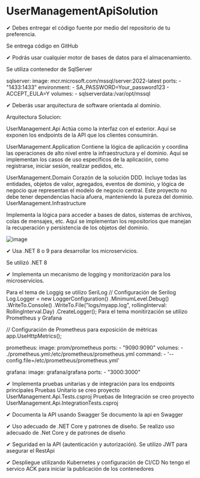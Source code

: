 # UserManagementApiSolution

✔ Debes entregar el código fuente por medio del repositorio de tu preferencia.

Se entrega código en GitHub

✔ Podrás usar cualquier motor de bases de datos para el almacenamiento.

Se utiliza contenedor de SqlServer

  sqlserver:
    image: mcr.microsoft.com/mssql/server:2022-latest
    ports:
      - "1433:1433"
    environment:
      - SA_PASSWORD=Your_password123
      - ACCEPT_EULA=Y
    volumes:
      - sqlserverdata:/var/opt/mssql

✔ Deberás usar arquitectura de software orientada al dominio.

Arquitectura Solucion:

UserManagement.Api
Actúa como la interfaz con el exterior. Aquí se exponen los endpoints de la API que los clientes consumirán.

UserManagement.Application
Contiene la lógica de aplicación y coordina las operaciones de alto nivel entre la infraestructura y el dominio. Aquí se implementan los casos de uso específicos de la aplicación, como registrarse, iniciar sesión, realizar pedidos, etc.

UserManagement.Domain
Corazón de la solución DDD. Incluye todas las entidades, objetos de valor, agregados, eventos de dominio, y lógica de negocio que representan el modelo de negocio central. Este proyecto no debe tener dependencias hacia afuera, manteniendo la pureza del dominio.
UserManagement.Infrastructure

Implementa la lógica para acceder a bases de datos, sistemas de archivos, colas de mensajes, etc. Aquí se implementan los repositorios que manejan la recuperación y persistencia de los objetos del dominio.

![image](https://github.com/user-attachments/assets/17a21181-904b-4ed9-a474-4dd04e1dc667)


✔ Usa .NET 8 o 9 para desarrollar los microservicios.

Se utilizó .NET 8

✔ Implementa un mecanismo de logging y monitorización para los microservicios.

Para el tema de Loggig se utilizo SeriLog 
// Configuración de Serilog
Log.Logger = new LoggerConfiguration()
    .MinimumLevel.Debug()
    .WriteTo.Console()
    .WriteTo.File("logs/myapp.log", rollingInterval: RollingInterval.Day)
    .CreateLogger();
Para el tema monitirzación se utilizo Prometheus y Grafana

// Configuración de Prometheus para exposición de métricas
app.UseHttpMetrics();

 prometheus:
   image: prom/prometheus
   ports:
     - "9090:9090"
   volumes:
     - ./prometheus.yml:/etc/prometheus/prometheus.yml
   command:
     - '--config.file=/etc/prometheus/prometheus.yml'
   
 grafana:
   image: grafana/grafana
   ports:
     - "3000:3000"
     
✔ Implementa pruebas unitarias y de integración para los endpoints principales
 Pruebas Unitario se creo proyecto UserManagement.Api.Tests.csproj
 Pruebas de Integración se creo proyecto UserManagement.Api.IntegrationTests.csproj
 
✔ Documenta la API usando Swagger
  Se documento la api en Swagger
  
✔ Uso adecuado de .NET Core y patrones de diseño. 
  Se realizo uso adecuado de .Net Core y de patrones de diseño
  
✔ Seguridad en la API (autenticación y autorización).
  Se utilizo JWT para asegurar el RestApi
  
✔ Despliegue utilizando Kubernetes y configuración de CI/CD
  No tengo el servico ACK para iniciar la publicación de los contenedores


